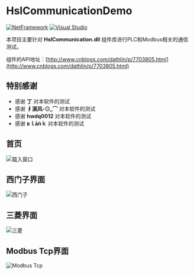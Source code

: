 # HslCommunicationDemo
 [![NetFramework](https://img.shields.io/badge/Language-C%23%207.0-orange.svg)](https://blogs.msdn.microsoft.com/dotnet/2016/08/24/whats-new-in-csharp-7-0/) [![Visual Studio](https://img.shields.io/badge/Visual%20Studio-2017-red.svg)](https://www.visualstudio.com/zh-hans/) 

本项目主要针对 **HslCommunication.dll** 组件库进行PLC和Modbus相关的通信测试。

组件的API地址：[http://www.cnblogs.com/dathlin/p/7703805.html](http://www.cnblogs.com/dathlin/p/7703805.html)

## 特别感谢
* 感谢 **丁** 对本软件的测试
* 感谢 **∮溪风-⊙_⌒** 对本软件的测试
* 感谢 **hwdq0012** 对本软件的测试
* 感谢 **вｌāńｋ** 对本软件的测试

## 首页
![载入窗口](https://github.com/dathlin/HslCommunicationDemo/blob/master/imgs/4.png?raw=true)

## 西门子界面
![西门子](https://github.com/dathlin/HslCommunicationDemo/blob/master/imgs/1.png?raw=true)

## 三菱界面
![三菱](https://github.com/dathlin/HslCommunicationDemo/blob/master/imgs/3.png?raw=true)

## Modbus Tcp界面
![Modbus Tcp](https://github.com/dathlin/HslCommunicationDemo/blob/master/imgs/2.png?raw=true)